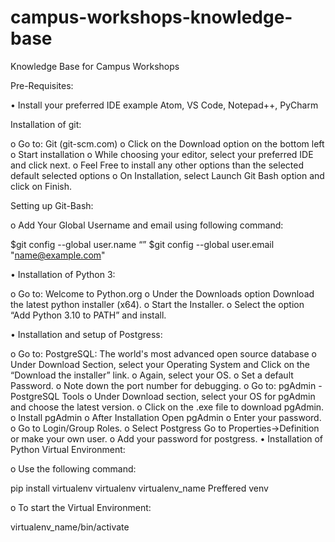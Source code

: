 # campus-workshops-knowledge-base
Knowledge Base for Campus Workshops

Pre-Requisites:

•	Install your preferred IDE example Atom, VS Code, Notepad++, PyCharm

Installation of git:

o	Go to: Git (git-scm.com)
o	Click on the Download option on the bottom left 
o	Start installation
o	While choosing your editor, select your preferred IDE and click next.
o	Feel Free to install any other options than the selected default selected options
o	On Installation, select Launch Git Bash option and click on Finish.

Setting up Git-Bash:

o	Add Your Global Username and email using following command:

$git config --global user.name “<firstName lastName>”
$git config --global user.email "<name@example.com>"
 

•	Installation of Python 3:

o	Go to: Welcome to Python.org
o	Under the Downloads option Download the latest python installer (x64).
o	Start the Installer.
o	Select the option “Add Python 3.10 to PATH” and install.


•	Installation and setup of Postgress:

o	Go to:  PostgreSQL: The world's most advanced open source database
o	Under Download Section, select your Operating System and Click on the “Download the installer” link.
o	Again, select your OS.
o	Set a default Password.
o	Note down the port number for debugging.
o	Go to: pgAdmin - PostgreSQL Tools
o	Under Download section, select your OS for pgAdmin and choose the latest version.
o	Click on the .exe file to download pgAdmin.
o	Install pgAdmin
o	After Installation Open pgAdmin
o	Enter your password.
o	Go to Login/Group Roles.
o	Select Postgress Go to Properties->Definition or make your own user.
o	Add your password for postgress.
•	Installation of Python Virtual Environment:

o	Use the following command:

 pip install virtualenv
virtualenv virtualenv_name	 	Preffered venv
 
o	To start the Virtual Environment:

 virtualenv_name/bin/activate
 
 
 
 

